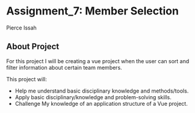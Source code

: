 # Assignment_7: Member Selection

Pierce Issah

<!-- ## Link to Site -->

<!-- [Web4](https://in-info-web4.informatics.iupui.edu/~pissah/N320/Vue/assignment_7) -->

<!-- [Github Pages]() -->

## About Project

For this project I will be creating a vue project when the user can sort and filter information about certain team members.

This project will:

- Help me understand basic disciplinary knowledge and methods/tools.
- Apply basic disciplinary/knowledge and problem-solving skills.
- Challenge My knowledge of an application structure of a Vue project.
